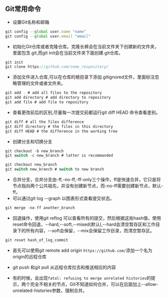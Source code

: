 ## Git常用命令

- 设置Git名称和邮箱
```javascript
git config --global user.name "name"
git config --global user.email "email"
```
- 初始化Git仓库或者克隆仓库。克隆长裤会在当前文件夹下创建新的文件夹，里面包含.git,而git init会在当前文件夹下面创建.git仓库。

```javascript
git init
git clone https://github.com/some_respository/
```

- 添加文件进入仓库,可以在仓库的根目录下添加.gitignored文件，里面标注忽略管理的文件或者文件夹。

``` c
git add . # add all files to the repository
git add directory # add directory to repository
git add file # add file to repository
```
- 查看更改前后的区别,尽量每一次提交前都运行git diff HEAD 命令查看差别。

```c
git diff # all the files difference
git diff directory # the files in this directory
git diff HEAD # the difference in the working tree
```
- 创建分支和切换分支
```c
git checkout -b new_branch
git switch -c new_branch # latter is recommanded

git checkout new_branch
git switch new_branch # switch to new branch
```

- 合并分支，合并分支由-ff,-no-ff,-ff-only三个操作，ff是快速合并，它只是将节点指向两个公共祖先，并没有创建新节点，而-no-ff需要创建新节点，默认-ff。
- 可以通过git log --graph 以图表形式查看提交状态。

``` c
git merge -no-ff another_branch
```


- 回退操作，使用git reflog 可以查看所有的提交，然后根据这些hash值，使用reset命令回退，--hard,--soft,--mixed(默认),--hard会清空暂存区和工作目录下的所有内容，--soft会保留，--mix会保留工作目录，而清空暂存区。

``` c
git reset hash_of_log_commit
```
- 首先可以使用git remote add origin `https://github.com/`添加一个名为origin的远程仓库

- git push 和git pull 从远程仓库拉去和推送相应的内容
- 有的时候，会出现`fatal: refusing to merge unrelated histories`的提示，两个完全不相关的节点，Git不知道如何合并，可以在后面加上--allow-unrelated-histories参数，强制合并。
